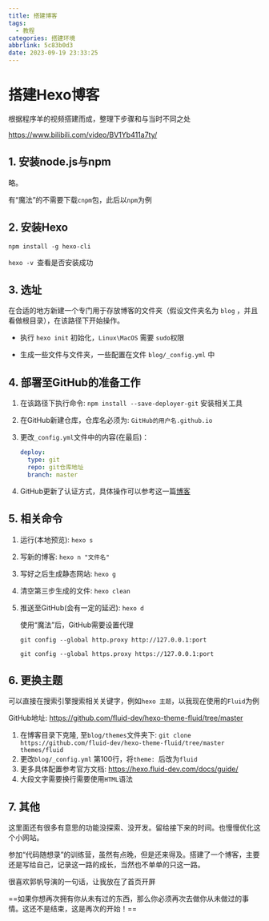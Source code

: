 ```yaml
---
title: 搭建博客
tags:
  - 教程
categories: 搭建环境
abbrlink: 5c83b0d3
date: 2023-09-19 23:33:25
---
```


# 搭建Hexo博客

根据程序羊的视频搭建而成，整理下步骤和与当时不同之处

https://www.bilibili.com/video/BV1Yb411a7ty/

## 1. 安装node.js与npm

略。

有“魔法”的不需要下载`cnpm`包，此后以`npm`为例

## 2. 安装Hexo

`npm install -g hexo-cli`

`hexo -v `查看是否安装成功

## 3. 选址

在合适的地方新建一个专门用于存放博客的文件夹（假设文件夹名为 `blog` ，并且看做根目录），在该路径下开始操作。

- 执行 `hexo init` 初始化，`Linux\MacOS` 需要 `sudo`权限

- 生成一些文件与文件夹，一些配置在文件 `blog/_config.yml` 中    

## 4. 部署至GitHub的准备工作

1. 在该路径下执行命令: `npm install --save-deployer-git` 安装相关工具
2. 在GitHub新建仓库，仓库名必须为: `GitHub的用户名.github.io`
3. 更改`_config.yml`文件中的内容(在最后)：

    ```yaml
    deploy:
      type: git
      repo: git仓库地址
      branch: master
    ```
4. GitHub更新了认证方式，具体操作可以参考这一篇[博客](https://blog.csdn.net/weixin_63031041/article/details/128731242)

## 5. 相关命令

1. 运行(本地预览): `hexo s`
2. 写新的博客: `hexo n "文件名"`
3. 写好之后生成静态网站: `hexo g`
4. 清空第三步生成的文件: `hexo clean`
5. 推送至GitHub(会有一定的延迟): `hexo d`

    使用“魔法”后，GitHub需要设置代理

    `git config --global http.proxy http://127.0.0.1:port`

    `git config --global https.proxy https://127.0.0.1:port`

    

## 6. 更换主题

可以直接在搜索引擎搜索相关关键字，例如`hexo 主题`，以我现在使用的`Fluid`为例

GitHub地址: https://github.com/fluid-dev/hexo-theme-fluid/tree/master

1. 在博客目录下克隆, 至`blog/themes`文件夹下: `git clone https://github.com/fluid-dev/hexo-theme-fluid/tree/master themes/fluid`
2. 更改`blog/_config.yml` 第100行，将`theme: `后改为`fluid`
3. 更多具体配置参考官方文档: https://hexo.fluid-dev.com/docs/guide/
4. 大段文字需要换行需要使用`HTML`语法

## 7. 其他

这里面还有很多有意思的功能没探索、没开发。留给接下来的时间。也慢慢优化这个小网站。

参加“代码随想录”的训练营，虽然有点晚，但是还来得及。搭建了一个博客，主要还是写给自己，记录这一路的成长，当然也不单单的只这一路。

很喜欢郭帆导演的一句话，让我放在了首页开屏

==如果你想再次拥有你从未有过的东西，那么你必须再次去做你从未做过的事情。这还不是结束，这是再次的开始！==

